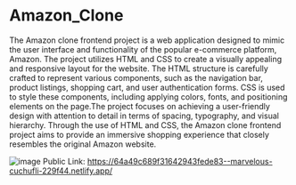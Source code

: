 # Amazon_Clone
The Amazon clone frontend project is a web application designed to mimic the user interface and functionality of the popular e-commerce platform, Amazon. The project utilizes HTML and CSS to create a visually appealing and responsive layout for the website. The HTML structure is carefully crafted to represent various components, such as the navigation bar, product listings, shopping cart, and user authentication forms. CSS is used to style these components, including applying colors, fonts, and positioning elements on the page.The project focuses on achieving a user-friendly design with attention to detail in terms of spacing, typography, and visual hierarchy. Through the use of HTML and CSS, the Amazon clone frontend project aims to provide an immersive shopping experience that closely resembles the original Amazon website.

![image](https://github.com/kmishraa/Amazon_Clone/assets/104066423/bd67546b-d35c-4f72-9585-9d55bec671af)
Public Link: https://64a49c689f31642943fede83--marvelous-cuchufli-229f44.netlify.app/
